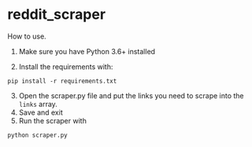 # reddit_scraper

How to use.

1. Make sure you have Python 3.6+ installed 

2. Install the requirements with:

`pip install -r requirements.txt`

3. Open the scraper.py file and put the links you need to scrape into the `links` array.
4. Save and exit
5. Run the scraper with 

`python scraper.py`

